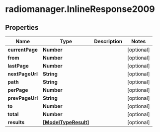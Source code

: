# radiomanager.InlineResponse2009

## Properties

Name | Type | Description | Notes
------------ | ------------- | ------------- | -------------
**currentPage** | **Number** |  | [optional] 
**from** | **Number** |  | [optional] 
**lastPage** | **Number** |  | [optional] 
**nextPageUrl** | **String** |  | [optional] 
**path** | **String** |  | [optional] 
**perPage** | **Number** |  | [optional] 
**prevPageUrl** | **String** |  | [optional] 
**to** | **Number** |  | [optional] 
**total** | **Number** |  | [optional] 
**results** | [**[ModelTypeResult]**](ModelTypeResult.md) |  | [optional] 



